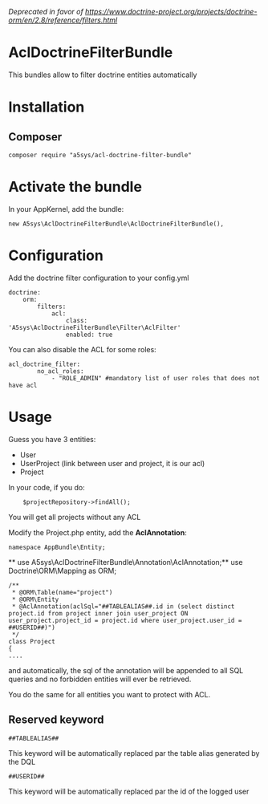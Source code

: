 
*Deprecated in favor of https://www.doctrine-project.org/projects/doctrine-orm/en/2.8/reference/filters.html*

# AclDoctrineFilterBundle

This bundles allow to filter doctrine entities automatically

# Installation

## Composer

	composer require "a5sys/acl-doctrine-filter-bundle"

#  Activate the bundle

In your AppKernel, add the bundle:

	new A5sys\AclDoctrineFilterBundle\AclDoctrineFilterBundle(),

# Configuration

Add the doctrine filter configuration to your config.yml

	doctrine:
	    orm:
	        filters:
	            acl:
	                class: 'A5sys\AclDoctrineFilterBundle\Filter\AclFilter'
	                enabled: true

You can also disable the ACL for some roles:

	acl_doctrine_filter:
		    no_acl_roles:
		        - "ROLE_ADMIN" #mandatory list of user roles that does not have acl
		        
# Usage

Guess you have 3 entities:

* User
* UserProject (link between user and project, it is our acl)
* Project


In your code, if you do:
		
		$projectRepository->findAll();
		
You will get all projects without any ACL

Modify the Project.php entity, add the **AclAnnotation**:

	namespace AppBundle\Entity;

**	use A5sys\AclDoctrineFilterBundle\Annotation\AclAnnotation;**
	use Doctrine\ORM\Mapping as ORM;

	/**
	 * @ORM\Table(name="project")
	 * @ORM\Entity
	 * @AclAnnotation(aclSql="##TABLEALIAS##.id in (select distinct project.id from project inner join user_project ON user_project.project_id = project.id where user_project.user_id = ##USERID##)")
	 */
	class Project
	{
	....
	
and automatically, the sql of the annotation will be appended to all SQL queries and no forbidden entities will ever be retrieved.

You do the same for all entities you want to protect with ACL.


## Reserved keyword

	##TABLEALIAS##
	
This keyword will be automatically replaced par the table alias generated by the DQL


	##USERID##
	
This keyword will be automatically replaced par the id of the logged  user
	
